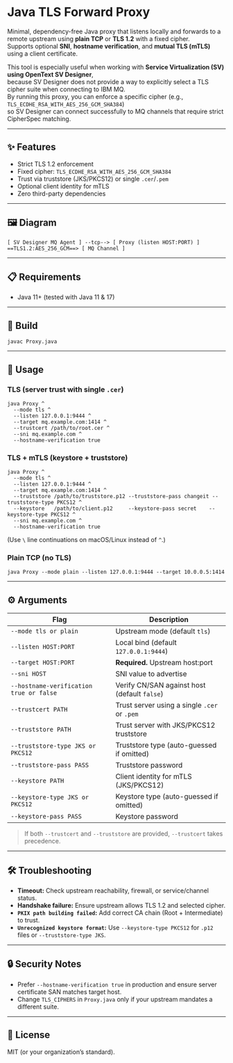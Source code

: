 # Java TLS Forward Proxy

Minimal, dependency-free Java proxy that listens locally and forwards to a remote upstream using **plain TCP** or **TLS 1.2** with a fixed cipher.  
Supports optional **SNI**, **hostname verification**, and **mutual TLS (mTLS)** using a client certificate.

This tool is especially useful when working with **Service Virtualization (SV) using OpenText SV Designer**,  
because SV Designer does not provide a way to explicitly select a TLS cipher suite when connecting to IBM MQ.  
By running this proxy, you can enforce a specific cipher (e.g., `TLS_ECDHE_RSA_WITH_AES_256_GCM_SHA384`)  
so SV Designer can connect successfully to MQ channels that require strict CipherSpec matching.

---

## ✨ Features

- Strict TLS 1.2 enforcement
- Fixed cipher: `TLS_ECDHE_RSA_WITH_AES_256_GCM_SHA384`
- Trust via truststore (JKS/PKCS12) or single `.cer`/`.pem`
- Optional client identity for mTLS
- Zero third-party dependencies

---

## 🖼 Diagram

    [ SV Designer MQ Agent ] --tcp--> [ Proxy (listen HOST:PORT) ] ==TLS1.2:AES_256_GCM==> [ MQ Channel ]

---

## 📋 Requirements

- Java 11+ (tested with Java 11 & 17)

---

## 🔨 Build

    javac Proxy.java

---

## 🚀 Usage

### TLS (server trust with single `.cer`)

    java Proxy ^
      --mode tls ^
      --listen 127.0.0.1:9444 ^
      --target mq.example.com:1414 ^
      --trustcert /path/to/root.cer ^
      --sni mq.example.com ^
      --hostname-verification true

### TLS + mTLS (keystore + truststore)

    java Proxy ^
      --mode tls ^
      --listen 127.0.0.1:9444 ^
      --target mq.example.com:1414 ^
      --truststore /path/to/truststore.p12 --truststore-pass changeit --truststore-type PKCS12 ^
      --keystore   /path/to/client.p12     --keystore-pass secret    --keystore-type PKCS12 ^
      --sni mq.example.com ^
      --hostname-verification true

(Use `\` line continuations on macOS/Linux instead of `^`.)

### Plain TCP (no TLS)

    java Proxy --mode plain --listen 127.0.0.1:9444 --target 10.0.0.5:1414

---

## ⚙️ Arguments

| Flag | Description |
|------|-------------|
| `--mode tls or plain` | Upstream mode (default `tls`) |
| `--listen HOST:PORT` | Local bind (default `127.0.0.1:9444`) |
| `--target HOST:PORT` | **Required.** Upstream host:port |
| `--sni HOST` | SNI value to advertise |
| `--hostname-verification true or false` | Verify CN/SAN against host (default `false`) |
| `--trustcert PATH` | Trust server using a single `.cer` or `.pem` |
| `--truststore PATH` | Trust server with JKS/PKCS12 truststore |
| `--truststore-type JKS or PKCS12` | Truststore type (auto-guessed if omitted) |
| `--truststore-pass PASS` | Truststore password |
| `--keystore PATH` | Client identity for mTLS (JKS/PKCS12) |
| `--keystore-type JKS or PKCS12` | Keystore type (auto-guessed if omitted) |
| `--keystore-pass PASS` | Keystore password |

> If both `--trustcert` and `--truststore` are provided, `--trustcert` takes precedence.

---

## 🛠 Troubleshooting

- **Timeout:** Check upstream reachability, firewall, or service/channel status.
- **Handshake failure:** Ensure upstream allows TLS 1.2 and selected cipher.
- **`PKIX path building failed`:** Add correct CA chain (Root + Intermediate) to trust.
- **`Unrecognized keystore format`:** Use `--keystore-type PKCS12` for `.p12` files or `--truststore-type JKS`.

---

## 🔒 Security Notes

- Prefer `--hostname-verification true` in production and ensure server certificate SAN matches target host.
- Change `TLS_CIPHERS` in `Proxy.java` only if your upstream mandates a different suite.

---

## 📄 License

MIT (or your organization’s standard).
